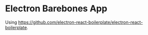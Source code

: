 # Electron Barebones App

Using https://github.com/electron-react-boilerplate/electron-react-boilerplate.
